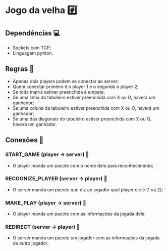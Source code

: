 # **Jogo da velha :hash:** 

## Dependências :computer:
* Sockets com TCP;
* Linguagem python.

## Regras :page_with_curl:
* Apenas dois players podem se conectar ao server;
* Quem conectar primeiro é o player 1 e o segundo o player 2;
* Se toda matriz estiver preenchida é empate;
* Se uma linha do tabuleiro estiver preenchida com X ou O, haverá um ganhador;
* Se uma coluna da tabuleiro estiver preenchida com X ou O, haverá um ganhador;
* Se uma das diagonais do tabuleiro estiver preenchida com X ou O, haverá um ganhador.

## Conexões :electric_plug:

### START_GAME (player -> server) :pushpin:
* O player manda um pacote com o nome dele para reconhecimento;
     

### RECOGNIZE_PLAYER (server -> player) :pushpin:
* O server manda um pacote que diz ao jogador qual player ele é (1 ou 2);

### MAKE_PLAY (player -> server) :pushpin:
* O player manda um pacote com as informações da jogada dele;

### REDIRECT (server -> player) :pushpin:
* O server manda um pacote um jogador com as informações da jogada de outro
	jogador;



